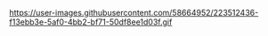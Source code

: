 https://user-images.githubusercontent.com/58664952/223512436-f13ebb3e-5af0-4bb2-bf71-50df8ee1d03f.gif

